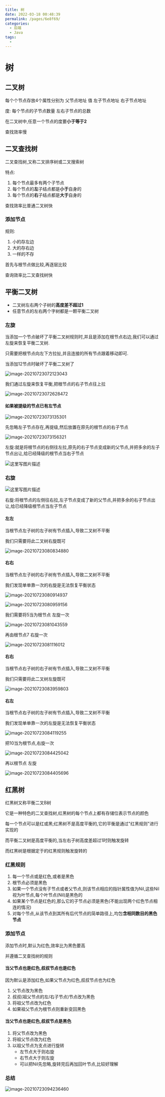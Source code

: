 ```yaml
---
title: 树
date: 2022-03-18 00:48:39
permalink: /pages/6e8f69/
categories:
  - 后端
  - Java
tags:
  - 
---
```

# 树

## 二叉树

每个个节点存放4个属性分别为   父节点地址    值   左子节点地址   右子节点地址

度: 每个节点的子节点数量  左右子节点的总数

在二叉树中,任意一个节点的度要**小于等于2**

查找效率慢

## 二叉查找树

二叉查找树,又称二叉排序树或二叉搜索树

特点:

1. 每个节点最多有两个子节点
2. 每个节点的**左**子结点都是**小于**自身的
3. 每个节点的**右**子结点都是**大于**自身的

查找效率比普通二叉树快

### 添加节点

规则:

1. 小的存左边
2. 大的存右边
3. 一样的不存

首先与根节点做比较,再逐层比较

查询效率比二叉查找树快

## 平衡二叉树

- 二叉树左右两个子树的**高度差不超过1**
- 任意节点的左右两个字树都是一颗平衡二叉树

### 左旋

当添加一个节点破坏了平衡二叉树规则时,并且是添加在根节点右边,我们可以通过左旋来恢复平衡二叉树.

只需要把根节点向左下方拉扯,并且连接的所有节点跟着移动即可.



当添加12节点时破坏了平衡二叉树了

![image-20210723072123043](https://cdn.jsdelivr.net/gh/Iekrwh/images/md-images/image-20210723072123043.png)

我们通过左旋来恢复平衡,把根节点的右子节点往上拉

![image-20210723072628472](https://cdn.jsdelivr.net/gh/Iekrwh/images/md-images/image-20210723072628472.png)

#### 如果被提级的节点已有左节点

![image-20210723073135301](https://cdn.jsdelivr.net/gh/Iekrwh/images/md-images/image-20210723073135301.png)

先忽略左子节点存在,再提级,然后放置在原先的根节点的右子节点

![image-20210723073156321](https://cdn.jsdelivr.net/gh/Iekrwh/images/md-images/image-20210723073156321.png)



左旋:就是将根节点的右侧往左拉,原先的右子节点变成新的父节点,并把多余的左子节点出让,给已经降级的根节点当右子节点

![这里写图片描述](https://cdn.jsdelivr.net/gh/Iekrwh/images/md-images/20180722220546910.gif)

### 右旋

![这里写图片描述](https://cdn.jsdelivr.net/gh/Iekrwh/images/md-images/20180722222413303.gif)

右旋:将根节点的左侧往右拉,左子节点变成了新的父节点,并把多余的右子节点出让,给已经降级根节点当左子节点



#### 左左

当根节点左子树的左子树有节点插入,导致二叉树不平衡

我们只需要将此二叉树右旋既可

![image-20210723080834880](https://cdn.jsdelivr.net/gh/Iekrwh/images/md-images/image-20210723080834880.png)

#### 右右

当根节点左子树的右子树有节点插入,导致二叉树不平衡

我们发现单单靠一次的右旋是无法恢复平衡状态

![image-20210723080914937](https://cdn.jsdelivr.net/gh/Iekrwh/images/md-images/image-20210723080914937.png)

![image-20210723080959156](https://cdn.jsdelivr.net/gh/Iekrwh/images/md-images/image-20210723080959156.png)

我们需要将5当为根节点 左旋一次

![image-20210723081043559](https://cdn.jsdelivr.net/gh/Iekrwh/images/md-images/image-20210723081043559.png)

再由根节点7 右旋一次

![image-20210723081116012](https://cdn.jsdelivr.net/gh/Iekrwh/images/md-images/image-20210723081116012.png)



#### 右右

当根节点右子树的右子树有节点插入,导致二叉树不平衡

我们只需要将此二叉树左旋既可

![image-20210723083959803](https://cdn.jsdelivr.net/gh/Iekrwh/images/md-images/image-20210723083959803.png)

#### 右左

当根节点右子树的左子树有节点插入,导致二叉树不平衡

我们发现单单靠一次的左旋是无法恢复平衡状态

![image-20210723084119255](https://cdn.jsdelivr.net/gh/Iekrwh/images/md-images/image-20210723084119255.png)

把10当为根节点,右旋一次

![image-20210723084425042](https://cdn.jsdelivr.net/gh/Iekrwh/images/md-images/image-20210723084425042.png)

再以根节点 左旋

![image-20210723084405696](https://cdn.jsdelivr.net/gh/Iekrwh/images/md-images/image-20210723084405696.png)

## 红黑树

红黑树又称平衡二叉B树

它是一种特色的二叉查找树,红黑树的每个节点上都有存储位表示节点的颜色

每一个节点可以是红或黑;红黑树不是高度平衡的,它的平衡是通过"红黑规则"进行实现的

而平衡二叉树是高度平衡的,当左右子树高度差超过1时则触发旋转

而红黑树是根据定于的红黑规则触发旋转的

### 红黑规则

1. 每一个节点或是红色,或者是黑色
2. 根节点必须是黑色
3. 如果一个节点没有子节点或者父节点,则该节点相应的指针属性值为Nil,这些Nil视为叶节点,每个叶节点(Nil)是黑色的
4. 如果某个节点是红色的,那么它的子节点必须是黑色(不能出现两个红色节点相连的情况)
5. 对每个节点,从该节点到其所有后代节点的简单路径上,均包**含相同数目的黑色节点**

### 添加节点

添加节点时,默认为红色,效率比为黑色要高

并遵循二叉查找树的规则

#### 当父节点也是红色,叔叔节点也是红色

因为默认是添加红色,如果父节点为红色,叔叔节点也为红色

1. 父节点改为黑色
2. 叔叔(祖父节点的左/右子节点)节点改为黑色
3. 将祖父节点改为红色
4. 如果祖父节点为根节点则重新变回黑色

#### 当父节点也是红色,叔叔节点是黑色

1. 将父节点改为黑色
2. 将祖父节点改为红色
3. 以祖父节点为支点进行旋转
   - 左节点大于则右旋
   - 右节点大于则左旋
   - 可以把Nil先忽略,旋转完后再加回叶节点,比较好理解

### 总结

![image-20210723094236460](https://cdn.jsdelivr.net/gh/Iekrwh/images/md-images/image-20210723094236460.png)

